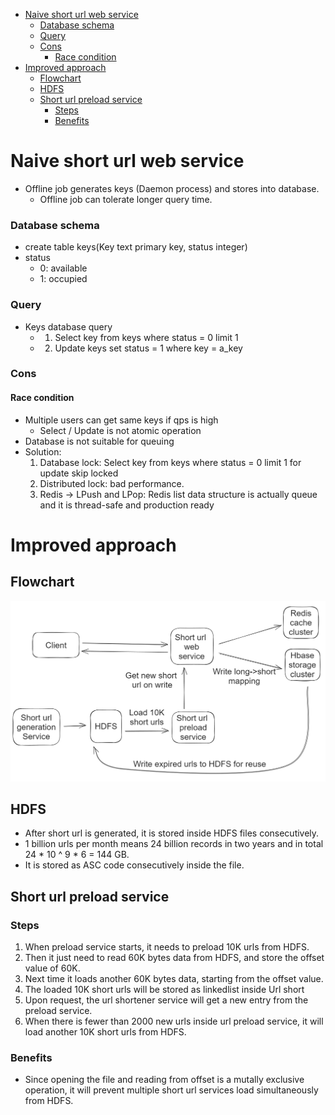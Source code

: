 - [Naive short url web service](#naive-short-url-web-service)
    - [Database schema](#database-schema)
    - [Query](#query)
    - [Cons](#cons)
      - [Race condition](#race-condition)
- [Improved approach](#improved-approach)
  - [Flowchart](#flowchart)
  - [HDFS](#hdfs)
  - [Short url preload service](#short-url-preload-service)
    - [Steps](#steps)
    - [Benefits](#benefits)

# Naive short url web service
* Offline job generates keys \(Daemon process\) and stores into database.
  * Offline job can tolerate longer query time. 

### Database schema
* create table keys\(Key text primary key, status integer\)
* status
  * 0: available
  * 1: occupied

### Query
* Keys database query 
  * 1. Select key from keys where status = 0 limit 1 
  * 2. Update keys set status = 1 where key = a\_key

### Cons
#### Race condition
* Multiple users can get same keys if qps is high
  * Select / Update is not atomic operation
* Database is not suitable for queuing
* Solution: 
  1. Database lock: Select key from keys where status = 0 limit 1 for update skip locked
  2. Distributed lock: bad performance. 
  3. Redis -&gt; LPush and LPop: Redis list data structure is actually queue and it is thread-safe and production ready

# Improved approach

## Flowchart

![Flowchart](../.gitbook/assets/tinyurl_flowchart.png)

## HDFS 
* After short url is generated, it is stored inside HDFS files consecutively. 
* 1 billion urls per month means 24 billion records in two years and in total 24 * 10 ^ 9 * 6 = 144 GB.
* It is stored as ASC code consecutively inside the file.

## Short url preload service
### Steps
1. When preload service starts, it needs to preload 10K urls from HDFS. 
2. Then it just need to read 60K bytes data from HDFS, and store the offset value of 60K. 
3. Next time it loads another 60K bytes data, starting from the offset value. 
4. The loaded 10K short urls will be stored as linkedlist inside Url short
5. Upon request, the url shortener service will get a new entry from the preload service. 
6. When there is fewer than 2000 new urls inside url preload service, it will load another 10K short urls from HDFS. 

### Benefits
* Since opening the file and reading from offset is a mutally exclusive operation, it will prevent multiple short url services load simultaneously from HDFS. 